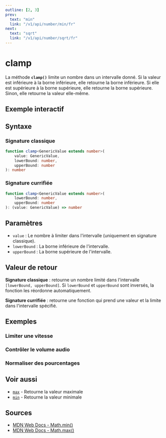 ```yaml
---
outline: [2, 3]
prev:
  text: "min"
  link: "/v1/api/number/min/fr"
next:
  text: "sqrt"
  link: "/v1/api/number/sqrt/fr"
---
```


# clamp

La méthode **`clamp()`** limite un nombre dans un intervalle donné. Si la valeur est inférieure à la borne inférieure, elle retourne la borne inférieure. Si elle est supérieure à la borne supérieure, elle retourne la borne supérieure. Sinon, elle retourne la valeur elle-même.

## Exemple interactif

<MonacoTSEditor
  src="/v1/api/number/clamp/examples/tryout.doc.ts"
  majorVersion="v1"
  height="200px"
/>

## Syntaxe

### Signature classique

```typescript
function clamp<GenericValue extends number>(
	value: GenericValue,
	lowerBound: number,
	upperBound: number
): number
```

### Signature currifiée

```typescript
function clamp<GenericValue extends number>(
	lowerBound: number,
	upperBound: number
): (value: GenericValue) => number
```

## Paramètres

- `value` : Le nombre à limiter dans l'intervalle (uniquement en signature classique).
- `lowerBound` : La borne inférieure de l'intervalle.
- `upperBound` : La borne supérieure de l'intervalle.

## Valeur de retour

**Signature classique** : retourne un nombre limité dans l'intervalle `[lowerBound, upperBound]`. Si `lowerBound` et `upperBound` sont inversés, la fonction les réordonne automatiquement.

**Signature currifiée** : retourne une fonction qui prend une valeur et la limite dans l'intervalle spécifié.

## Exemples

### Limiter une vitesse

<MonacoTSEditor
  	src="/v1/api/number/clamp/examples/speedLimit.doc.ts"
  	majorVersion="v1"
	height="300px"
/>

### Contrôler le volume audio

<MonacoTSEditor
  	src="/v1/api/number/clamp/examples/audioVolume.doc.ts"
  	majorVersion="v1"
	height="350px"
/>

### Normaliser des pourcentages

<MonacoTSEditor
  	src="/v1/api/number/clamp/examples/percentage.doc.ts"
  	majorVersion="v1"
	height="400px"
/>

## Voir aussi

- [`max`](/v1/api/number/max/fr) - Retourne la valeur maximale
- [`min`](/v1/api/number/min/fr) - Retourne la valeur minimale

## Sources

- [MDN Web Docs - Math.min()](https://developer.mozilla.org/fr/docs/Web/JavaScript/Reference/Global_Objects/Math/min)
- [MDN Web Docs - Math.max()](https://developer.mozilla.org/fr/docs/Web/JavaScript/Reference/Global_Objects/Math/max)
